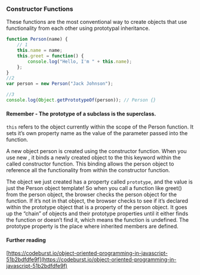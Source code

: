 ### Constructor Functions

These functions are the most conventional way to create objects that use functionality from each other using prototypal inheritance.

```js
function Person(name) {
	// 1
	this.name = name;
	this.greet = function() {
		console.log("Hello, I'm " + this.name);
	};
}
//2
var person = new Person("Jack Johnson");

//3
console.log(Object.getPrototypeOf(person)); // Person {}
```

#### Remember - The prototype of a subclass is the superclass.

`this` refers to the object currently within the scope of the Person function. It sets it’s own property name as the value of the parameter passed into the function.

A new object person is created using the constructor function. When you use new , it binds a newly created object to the this keyword within the called constructor function. This binding allows the person object to reference all the functionality from within the constructor function.

The object we just created has a property called `prototype`, and the value is just the Person object template! So when you call a function like greet() from the person object, the browser checks the person object for the function. If it’s not in that object, the browser checks to see if it’s declared within the prototype object that is a property of the person object. It goes up the “chain” of objects and their prototype properties until it either finds the function or doesn’t find it, which means the function is undefined. The prototype property is the place where inherited members are defined.

#### Further reading

[https://codeburst.io/object-oriented-programming-in-javascript-51b2bdfdfe9f](https://codeburst.io/object-oriented-programming-in-javascript-51b2bdfdfe9f)
